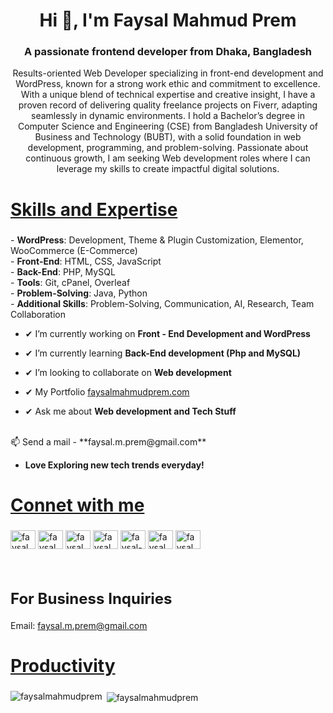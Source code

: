 <h1 align="center">Hi 👋, I'm Faysal Mahmud Prem</h1>
<h3 align="center">A passionate frontend developer from Dhaka, Bangladesh</h3>

<p align ="center"> Results-oriented Web Developer specializing in front-end development and WordPress, 
known for a strong work ethic and commitment to excellence. With a unique blend of 
technical expertise and creative insight, I have a proven record of delivering quality freelance 
projects on Fiverr, adapting seamlessly in dynamic environments. I hold a Bachelor’s degree 
in Computer Science and Engineering (CSE) from Bangladesh University of Business and 
Technology (BUBT), with a solid foundation in web development, programming, and 
problem-solving. Passionate about continuous growth, I am seeking Web development roles where I can 
leverage my skills to create impactful digital solutions. </p>

<h2 style="font-size: 28px; text-decoration: underline;">Skills and Expertise</h2>
<p>
  - <strong>WordPress</strong>: Development, Theme & Plugin Customization, Elementor, WooCommerce (E-Commerce)<br>
  - <strong>Front-End</strong>: HTML, CSS, JavaScript<br>
  - <strong>Back-End</strong>: PHP, MySQL<br>
  - <strong>Tools</strong>: Git, cPanel, Overleaf<br>
  - <strong>Problem-Solving</strong>: Java, Python ⁣<br>
  - <strong>Additional Skills</strong>: Problem-Solving, Communication, AI, Research, Team Collaboration
</p>


- ✔ I’m currently working on **Front - End Development and WordPress**
- ✔ I’m currently learning **Back-End development (Php and MySQL)**
- ✔ I’m looking to collaborate on **Web development**

- ✔ My Portfolio [faysalmahmudprem.com](faysalmahmudprem.com)
- ✔ Ask me about **Web development and Tech Stuff**
<br>
 📫 Send a mail - **faysal.m.prem@gmail.com**

 - **Love Exploring new tech trends everyday!**

<h2 style="font-size: 28px; text-decoration: underline;">Connet with me</h2>
<p align="left">
  <a href="https://fb.com/faysalmahmudprem.1" target="blank"><img align="center" src="https://raw.githubusercontent.com/rahuldkjain/github-profile-readme-generator/master/src/images/icons/Social/facebook.svg" alt="faysalmahmudprem.1" height="30" width="40" /></a>
  <a href="https://instagram.com/faysal_mahmud_prem" target="blank"><img align="center" src="https://raw.githubusercontent.com/rahuldkjain/github-profile-readme-generator/master/src/images/icons/Social/instagram.svg" alt="faysal_mahmud_prem" height="30" width="40" /></a>
  <a href="https://twitter.com/faysalmahmdprem" target="blank"><img align="center" src="https://raw.githubusercontent.com/rahuldkjain/github-profile-readme-generator/master/src/images/icons/Social/twitter.svg" alt="faysalmahmdprem" height="30" width="40" /></a>
  <a href="https://www.youtube.com/c/faysalmahmudprem" target="blank"><img align="center" src="https://raw.githubusercontent.com/rahuldkjain/github-profile-readme-generator/master/src/images/icons/Social/youtube.svg" alt="faysalmahmudprem" height="30" width="40" /></a>
  <a href="https://linkedin.com/in/faysal-mahmud-prem" target="blank"><img align="center" src="https://raw.githubusercontent.com/rahuldkjain/github-profile-readme-generator/master/src/images/icons/Social/linked-in-alt.svg" alt="faysal-mahmud-prem" height="30" width="40" /></a>
  <a href="https://www.behance.net/faysalmahmudprem" target="blank"><img align="center" src="https://raw.githubusercontent.com/rahuldkjain/github-profile-readme-generator/master/src/images/icons/Social/behance.svg" alt="faysalmahmudprem" height="30" width="40" /></a>
  <a href="https://dribbble.com/faysalmahmudprem" target="blank"><img align="center" src="https://raw.githubusercontent.com/rahuldkjain/github-profile-readme-generator/master/src/images/icons/Social/dribbble.svg" alt="faysalmahmudprem" height="30" width="40" /></a>
</p>
<br>

<h2 style="font-size: 24px;">For Business Inquiries</h2>
<p>Email: <a href="mailto:faysal.m.prem@gmail.com">faysal.m.prem@gmail.com</a></p>

<h2 style="font-size: 28px; text-decoration: underline;">Productivity</h2>

<p><img align="left" src="https://github-readme-stats.vercel.app/api/top-langs?username=faysalmahmudprem&show_icons=true&locale=en&layout=compact" alt="faysalmahmudprem" /></p>


<p>&nbsp;<img align="center" src="https://github-readme-stats.vercel.app/api?username=faysalmahmudprem&show_icons=true&locale=en" alt="faysalmahmudprem" /></p>



